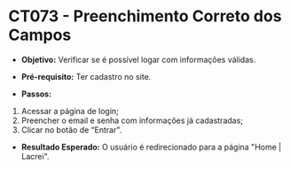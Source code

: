 # CT073 - Preenchimento Correto dos Campos

- **Objetivo:** Verificar se é possível logar com informações válidas.
- **Pré-requisito:** Ter cadastro no site.

- **Passos:**
1. Acessar a página de login;
2. Preencher o email e senha com informações já cadastradas;
3. Clicar no botão de “Entrar".
- **Resultado Esperado:** O usuário é redirecionado para a página "Home | Lacrei".